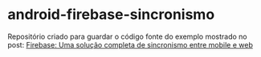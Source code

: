 # android-firebase-sincronismo

Repositório criado para guardar o código fonte do exemplo mostrado no post: [Firebase: Uma solução completa de sincronismo entre mobile e web](https://medium.com/@juniorjc/firebase-uma-solu%C3%A7%C3%A3o-completa-de-sincronismo-entre-mobile-e-web-dfb28e47f2fa)
